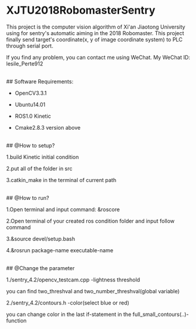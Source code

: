 # XJTU2018RobomasterSentry
This project is the computer vision algorithm of Xi'an Jiaotong University using for sentry's automatic aiming in the 2018 Robomaster. This project finally send target's coordinate(x, y of image coordinate system) to PLC through serial port.

If you find any problem, you can contact me using WeChat. My WeChat ID: lesile_Perte912

<br>
## Software Requirements:


* OpenCV3.3.1

* Ubuntu14.01

* ROS1.0 Kinetic

* Cmake2.8.3 version above

<br>
## @How to setup?


1.build Kinetic initial condition

2.put all of the folder in src

3.catkin_make in the terminal of current path

<br>
## @How to run?


1.Open terminal and input command: &roscore

2.Open terminal of your created ros condition folder and input follow command

3.&source devel/setup.bash

4.&rosrun package-name executable-name

<br>
## @Change the parameter


1./sentry_4.2/opencv_testcam.cpp -lightness threshold 
 
 you can find two_threshval and two_number_threshval(global variable)

2./sentry_4.2/contours.h -color(select blue or red)
 
 you can change color in the last if-statement in the full_small_contours(..)-function 
